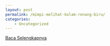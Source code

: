 ```yaml
---
layout: post
permalink: /mimpi-melihat-kolam-renang-biru/
categories:
    - Uncategorized
---
```


[Baca Selengkapnya](/08)